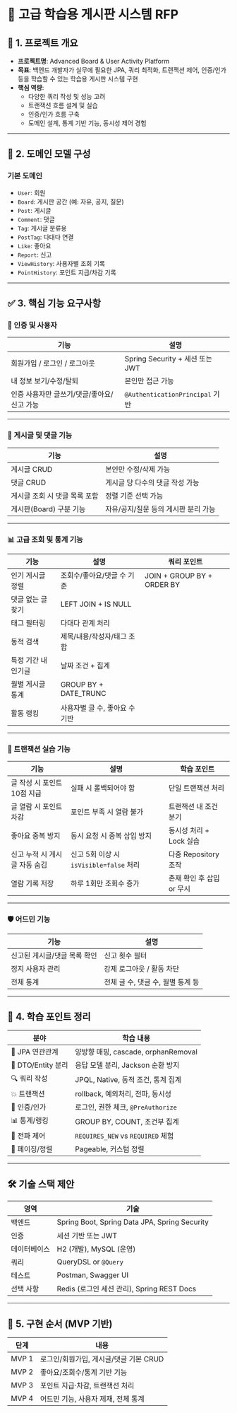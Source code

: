 
# 📄 고급 학습용 게시판 시스템 RFP

## 📌 1. 프로젝트 개요

- **프로젝트명**: Advanced Board & User Activity Platform
- **목표**: 백엔드 개발자가 실무에 필요한 JPA, 쿼리 최적화, 트랜잭션 제어, 인증/인가 등을 학습할 수 있는 학습용 게시판 시스템 구현
- **핵심 역량**:
  - 다양한 쿼리 작성 및 성능 고려
  - 트랜잭션 흐름 설계 및 실습
  - 인증/인가 흐름 구축
  - 도메인 설계, 통계 기반 기능, 동시성 제어 경험

---

## 📂 2. 도메인 모델 구성

### 기본 도메인

- `User`: 회원
- `Board`: 게시판 공간 (예: 자유, 공지, 질문)
- `Post`: 게시글
- `Comment`: 댓글
- `Tag`: 게시글 분류용
- `PostTag`: 다대다 연결
- `Like`: 좋아요
- `Report`: 신고
- `ViewHistory`: 사용자별 조회 기록
- `PointHistory`: 포인트 지급/차감 기록

---

## ✅ 3. 핵심 기능 요구사항

### 🔐 인증 및 사용자

| 기능 | 설명 |
|------|------|
| 회원가입 / 로그인 / 로그아웃 | Spring Security + 세션 또는 JWT |
| 내 정보 보기/수정/탈퇴 | 본인만 접근 가능 |
| 인증 사용자만 글쓰기/댓글/좋아요/신고 가능 | `@AuthenticationPrincipal` 기반 |

---

### 📌 게시글 및 댓글 기능

| 기능 | 설명 |
|------|------|
| 게시글 CRUD | 본인만 수정/삭제 가능 |
| 댓글 CRUD | 게시글 당 다수의 댓글 작성 가능 |
| 게시글 조회 시 댓글 목록 포함 | 정렬 기준 선택 가능 |
| 게시판(Board) 구분 기능 | 자유/공지/질문 등의 게시판 분리 가능 |

---

### 📊 고급 조회 및 통계 기능

| 기능 | 설명 | 쿼리 포인트 |
|------|------|-------------|
| 인기 게시글 정렬 | 조회수/좋아요/댓글 수 기준 | JOIN + GROUP BY + ORDER BY |
| 댓글 없는 글 찾기 | LEFT JOIN + IS NULL |
| 태그 필터링 | 다대다 관계 처리 |
| 동적 검색 | 제목/내용/작성자/태그 조합 |
| 특정 기간 내 인기글 | 날짜 조건 + 집계 |
| 월별 게시글 통계 | GROUP BY + DATE_TRUNC |
| 활동 랭킹 | 사용자별 글 수, 좋아요 수 기반 |

---

### 💸 트랜잭션 실습 기능

| 기능 | 설명 | 학습 포인트 |
|------|------|--------------|
| 글 작성 시 포인트 10점 지급 | 실패 시 롤백되어야 함 | 단일 트랜잭션 처리 |
| 글 열람 시 포인트 차감 | 포인트 부족 시 열람 불가 | 트랜잭션 내 조건 분기 |
| 좋아요 중복 방지 | 동시 요청 시 중복 삽입 방지 | 동시성 처리 + Lock 실습 |
| 신고 누적 시 게시글 자동 숨김 | 신고 5회 이상 시 `isVisible=false` 처리 | 다중 Repository 조작 |
| 열람 기록 저장 | 하루 1회만 조회수 증가 | 존재 확인 후 삽입 or 무시 |

---

### 🛡️ 어드민 기능

| 기능 | 설명 |
|------|------|
| 신고된 게시글/댓글 목록 확인 | 신고 횟수 필터 |
| 정지 사용자 관리 | 강제 로그아웃 / 활동 차단 |
| 전체 통계 | 전체 글 수, 댓글 수, 월별 통계 등 |

---

## 🧠 4. 학습 포인트 정리

| 분야 | 학습 내용 |
|------|-----------|
| 🔧 JPA 연관관계 | 양방향 매핑, cascade, orphanRemoval |
| 📑 DTO/Entity 분리 | 응답 모델 분리, Jackson 순환 방지 |
| 🔍 쿼리 작성 | JPQL, Native, 동적 조건, 통계 집계 |
| 💥 트랜잭션 | rollback, 예외처리, 전파, 동시성 |
| 🔐 인증/인가 | 로그인, 권한 체크, `@PreAuthorize` |
| 📊 통계/랭킹 | GROUP BY, COUNT, 조건부 집계 |
| 🔄 전파 제어 | `REQUIRES_NEW` vs `REQUIRED` 체험 |
| 🔄 페이징/정렬 | Pageable, 커스텀 정렬 |

---

## 🛠 기술 스택 제안

| 영역 | 기술 |
|------|------|
| 백엔드 | Spring Boot, Spring Data JPA, Spring Security |
| 인증 | 세션 기반 또는 JWT |
| 데이터베이스 | H2 (개발), MySQL (운영) |
| 쿼리 | QueryDSL or `@Query` |
| 테스트 | Postman, Swagger UI |
| 선택 사항 | Redis (로그인 세션 관리), Spring REST Docs |

---

## 📆 5. 구현 순서 (MVP 기반)

| 단계 | 내용 |
|------|------|
| MVP 1 | 로그인/회원가입, 게시글/댓글 기본 CRUD |
| MVP 2 | 좋아요/조회수/통계 기반 기능 |
| MVP 3 | 포인트 지급·차감, 트랜잭션 처리 |
| MVP 4 | 어드민 기능, 사용자 제재, 전체 통계 |
